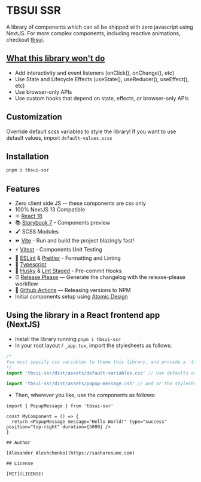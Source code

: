 # TBSUI SSR

A library of components which can all be shipped with zero javascript using NextJS. For more complex components, including reactive animations, checkout [tbsui](https://www.npmjs.com/package/tbsui).

## [What this library won't do](https://nextjs.org/docs/getting-started/react-essentials#the-use-client-directive)

- Add interactivity and event listeners (onClick(), onChange(), etc)
- Use State and Lifecycle Effects (useState(), useReducer(), useEffect(), etc)
- Use browser-only APIs
- Use custom hooks that depend on state, effects, or browser-only APIs

## Customization

Override default scss variables to style the library! If you want to use default values, import `default-values.scss`

## Installation

```bash
pnpm i tbsui-ssr
```

## Features

- Zero client side JS -- these components are css only
- 100% NextJS 13 Compatible
- ⚛️ [React 18](https://reactjs.org/)
- 📚 [Storybook 7](https://storybook.js.org/) - Components preview
- 🖌️ SCSS Modules
- ⏩ [Vite](https://vitejs.dev/) - Run and build the project blazingly fast!
- ⚡ [Vitest](https://vitest.dev/) - Components Unit Testing
- 📐 [ESLint](https://eslint.org/) & [Prettier](https://prettier.io/) - Formatting and Linting
- 🌟 [Typescript](https://www.typescriptlang.org/)
- 🐶 [Husky](https://typicode.github.io/husky) & [Lint Staged](https://www.npmjs.com/package/lint-staged) - Pre-commit Hooks
- ⏰ [Release Please](https://github.com/googleapis/release-please) — Generate the changelog with the release-please workflow
- 👷 [Github Actions](https://github.com/features/actions) — Releasing versions to NPM
- Initial components setup using [Atomic Design](https://bradfrost.com/blog/post/atomic-web-design/)

## Using the library in a React frontend app (NextJS)

- Install the library running `pnpm i tbsui-ssr`
- In your root layout / `_app.tsx`, import the stylesheets as follows:

```typescript
/*
You must specify css variables to theme this library, and provide a `tailwind-compatible.scss` file which defines tailwind-style values (or use the `default-variables.css` file from tbsui-ssr/dist/assets).
*/
import 'tbsui-ssr/dist/assets/default-variables.css' // Use defaults or specify your own compatible variables based on `default-variables.scss` and `tailwind-compatible.scss`

import 'tbsui-ssr/dist/assets/popup-message.css' // and or the stylesheets for whatever components you wish to use
```

- Then, wherever you like, use the components as follows:

```tsx
import { PopupMessage } from 'tbsui-ssr'

const MyComponent = () => {
  return <PopupMessage message="Hello World!" type="success" position="top-right" duration={5000} />
}

## Author

[Alexander Aleshchenko](https://sasharesume.com)

## License

[MIT](LICENSE)
```
